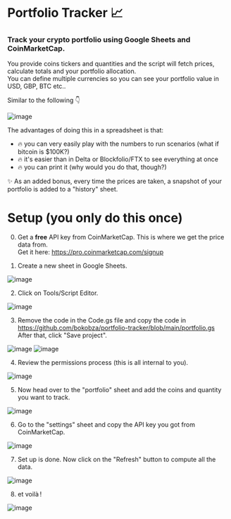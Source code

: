 # Portfolio Tracker :chart_with_upwards_trend:

### Track your crypto portfolio using Google Sheets and CoinMarketCap.  

You provide coins tickers and quantities and the script will fetch prices, calculate totals and your portfolio allocation.  
You can define multiple currencies so you can see your portfolio value in USD, GBP, BTC etc..  

Similar to the following :point_down:  

![image](https://user-images.githubusercontent.com/1867877/127680438-4cc9cba5-a70e-49f9-8d0e-6c0968e272ec.png)


The advantages of doing this in a spreadsheet is that: 
  * :fire: you can very easily play with the numbers to run scenarios (what if bitcoin is $100K?)
  * :fire: it's easier than in Delta or Blockfolio/FTX to see everything at once
  * :fire: you can print it (why would you do that, though?)

:sparkles: As an added bonus, every time the prices are taken, a snapshot of your portfolio is added to a "history" sheet.  

# Setup (you only do this once)
0. Get a **free** API key from CoinMarketCap. This is where we get the price data from.  
Get it here: https://pro.coinmarketcap.com/signup

1. Create a new sheet in Google Sheets.  
  
![image](https://user-images.githubusercontent.com/1867877/127680160-3b18260c-ef68-4c54-bc23-7bae0baff0cf.png)

2. Click on Tools/Script Editor.  
  
![image](https://user-images.githubusercontent.com/1867877/127680212-2a0562a2-e4e6-4967-8001-98668e9bd994.png)

3. Remove the code in the Code.gs file and copy the code in https://github.com/bokobza/portfolio-tracker/blob/main/portfolio.gs  
After that, click "Save project".  
  
![image](https://user-images.githubusercontent.com/1867877/127680237-f9c4117d-5f1f-4999-94eb-093bcf32007b.png)
![image](https://user-images.githubusercontent.com/1867877/127680259-4b81b17f-fc50-48f2-9cc1-7a3f9a4a98d0.png)

4. Review the permissions process (this is all internal to you).
  
![image](https://user-images.githubusercontent.com/1867877/127680297-52e2b957-31e4-43a8-9741-cc4989d4b442.png)

5. Now head over to the "portfolio" sheet and add the coins and quantity you want to track.  
  
![image](https://user-images.githubusercontent.com/1867877/127680333-2f15e9f5-cf30-4ee9-a550-ffd686131c29.png)

6. Go to the "settings" sheet and copy the API key you got from CoinMarketCap.  
  
![image](https://user-images.githubusercontent.com/1867877/127680350-cd5f2fc7-eaa6-42c5-9b7a-dfe3ca7d05ad.png)

7. Set up is done. Now click on the "Refresh" button to compute all the data.  
  
![image](https://user-images.githubusercontent.com/1867877/127680402-5a3f4a56-0f31-4dcf-8647-fdc4a90ecf7d.png)

8. et voilà !  
  
![image](https://user-images.githubusercontent.com/1867877/127680438-4cc9cba5-a70e-49f9-8d0e-6c0968e272ec.png)
